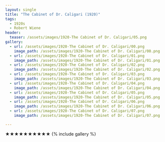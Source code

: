 ```yaml
---
layout: single
title: "The Cabinet of Dr. Caligari (1920)"
tags:
  - 1920s 
  - Robert Wiene
header:
  teaser: /assets/images/1920-The Cabinet of Dr. Caligari/05.png
gallery:
  - url: /assets/images/1920-The Cabinet of Dr. Caligari/00.png
    image_path: /assets/images/1920-The Cabinet of Dr. Caligari/00.png  
  - url: /assets/images/1920-The Cabinet of Dr. Caligari/01.png
    image_path: /assets/images/1920-The Cabinet of Dr. Caligari/01.png
  - url: /assets/images/1920-The Cabinet of Dr. Caligari/02.png
    image_path: /assets/images/1920-The Cabinet of Dr. Caligari/02.png
  - url: /assets/images/1920-The Cabinet of Dr. Caligari/03.png
    image_path: /assets/images/1920-The Cabinet of Dr. Caligari/03.png
  - url: /assets/images/1920-The Cabinet of Dr. Caligari/04.png
    image_path: /assets/images/1920-The Cabinet of Dr. Caligari/04.png
  - url: /assets/images/1920-The Cabinet of Dr. Caligari/05.png
    image_path: /assets/images/1920-The Cabinet of Dr. Caligari/05.png
  - url: /assets/images/1920-The Cabinet of Dr. Caligari/06.png
    image_path: /assets/images/1920-The Cabinet of Dr. Caligari/06.png
  - url: /assets/images/1920-The Cabinet of Dr. Caligari/07.png
    image_path: /assets/images/1920-The Cabinet of Dr. Caligari/07.png

---
```

★★★★★★★★★★
{% include gallery %}
